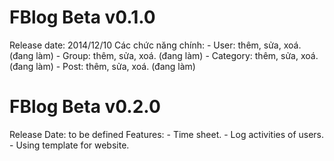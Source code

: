 FBlog Beta v0.1.0
=====

Release date: 2014/12/10
Các chức năng chính:
	- User: thêm, sửa, xoá. (đang làm)
	- Group: thêm, sửa, xoá. (đang làm)
	- Category: thêm, sửa, xoá. (đang làm)
	- Post: thêm, sửa, xoá. (đang làm)
	
FBlog Beta v0.2.0
=====
Release Date: to be defined
Features:
	- Time sheet.
	- Log activities of users.
	- Using template for website. 
